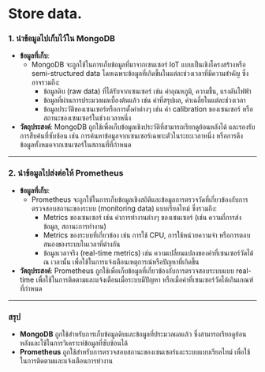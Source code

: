 # Store data.

### 1. นำข้อมูลไปเก็บไว้ใน MongoDB
- **ข้อมูลที่เก็บ**: 
  - MongoDB จะถูกใช้ในการเก็บข้อมูลที่มาจากเซนเซอร์ IoT แบบเป็นเชิงโครงสร้างหรือ semi-structured data โดยเฉพาะข้อมูลที่เกิดขึ้นในแต่ละช่วงเวลาที่มีความสำคัญ ซึ่งอาจรวมถึง:
    - ข้อมูลดิบ (raw data) ที่ได้รับจากเซนเซอร์ เช่น ค่าอุณหภูมิ, ความชื้น, แรงดันไฟฟ้า
    - ข้อมูลที่ผ่านการประมวลผลเบื้องต้นแล้ว เช่น ค่าที่สรุปผล, ค่าเฉลี่ยในแต่ละช่วงเวลา
    - ข้อมูลประวัติของเซนเซอร์หรือการตั้งค่าต่างๆ เช่น ค่า calibration ของเซนเซอร์ หรือสถานะของเซนเซอร์ในช่วงเวลาหนึ่ง
- **วัตถุประสงค์**: MongoDB ถูกใช้เพื่อเก็บข้อมูลเชิงประวัติที่สามารถเรียกดูย้อนหลังได้ และรองรับการสืบค้นที่ซับซ้อน เช่น การค้นหาข้อมูลจากเซนเซอร์เฉพาะตัวในระยะเวลาหนึ่ง หรือการดึงข้อมูลทั้งหมดจากเซนเซอร์ในสถานที่ที่กำหนด

---

### 2. นำข้อมูลไปส่งต่อให้ Prometheus
- **ข้อมูลที่เก็บ**: 
  - Prometheus จะถูกใช้ในการเก็บข้อมูลเชิงสถิติและข้อมูลการตรวจวัดที่เกี่ยวข้องกับการตรวจสอบสถานะของระบบ (monitoring data) แบบเรียลไทม์ ซึ่งรวมถึง:
    - Metrics ของเซนเซอร์ เช่น ค่าการทำงานต่างๆ ของเซนเซอร์ (เช่น ความถี่การส่งข้อมูล, สถานะการทำงาน)
    - Metrics ของระบบที่เกี่ยวข้อง เช่น การใช้ CPU, การใช้หน่วยความจำ หรือการตอบสนองของระบบในเวลาที่ต่างกัน
    - ข้อมูลเวลาจริง (real-time metrics) เช่น ความเปลี่ยนแปลงของค่าที่เซนเซอร์วัดได้ ณ เวลานั้น เพื่อใช้ในการแจ้งเตือนเหตุการณ์หรือปัญหาที่เกิดขึ้น
- **วัตถุประสงค์**: Prometheus ถูกใช้เพื่อเก็บข้อมูลที่เกี่ยวข้องกับการตรวจสอบระบบแบบ real-time เพื่อใช้ในการติดตามและแจ้งเตือนเมื่อระบบมีปัญหา หรือเมื่อค่าที่เซนเซอร์วัดได้เกินเกณฑ์ที่กำหนด

---

### **สรุป**
- **MongoDB** ถูกใช้สำหรับการเก็บข้อมูลดิบและข้อมูลที่ประมวลผลแล้ว ซึ่งสามารถเรียกดูย้อนหลังและใช้ในการวิเคราะห์ข้อมูลที่ซับซ้อนได้
- **Prometheus** ถูกใช้สำหรับการตรวจสอบสถานะของเซนเซอร์และระบบแบบเรียลไทม์ เพื่อใช้ในการติดตามและแจ้งเตือนการทำงาน
